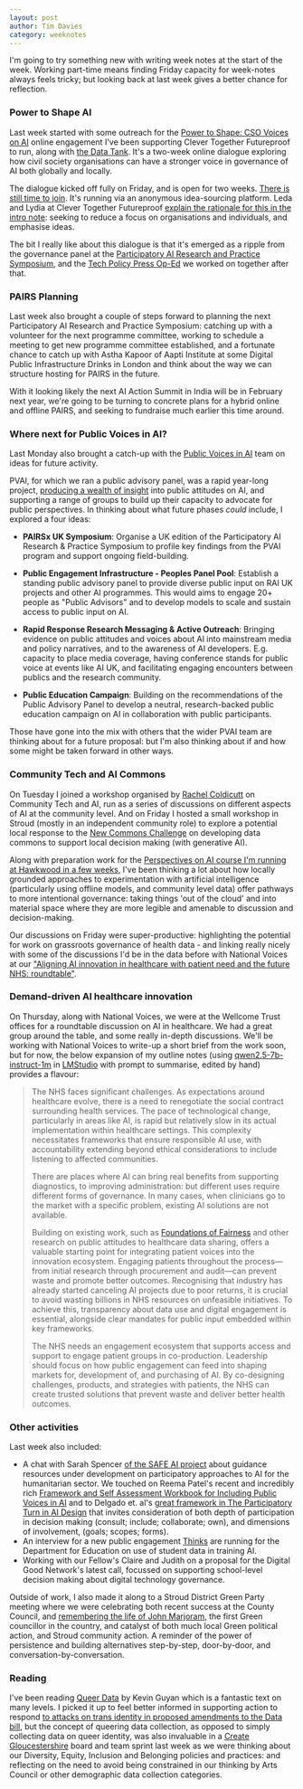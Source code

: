 ```yaml
---
layout: post
author: Tim Davies
category: weeknotes
---
```


I'm going to try something new with writing week notes at the start of the week. Working part-time means finding Friday capacity for week-notes always feels tricky; but looking back at last week gives a better chance for reflection. 

### Power to Shape AI
Last week started with some outreach for the [Power to Shape: CSO Voices on AI](https://www.powertoshapeai.com/) online engagement I've been supporting Clever Together Futureproof to run, along with [the Data Tank](https://www.datatank.org/). It's a two-week online dialogue exploring how civil society organisations can have a stronger voice in governance of AI both globally and locally. 

The dialogue kicked off fully on Friday, and is open for two weeks. [There is still time to join](https://www.powertoshapeai.com/). It's running via an anonymous idea-sourcing platform. Leda and Lydia at Clever Together Futureproof [explain the rationale for this in the intro note](https://www.powertoshapeai.com/post/empowering-civil-society-to-shape-ai-use-in-public-services): seeking to reduce a focus on organisations and individuals, and emphasise ideas. 

The bit I really like about this dialogue is that it's emerged as a ripple from the governance panel at the [Participatory AI Research and Practice Symposium](https://pairs25.notion.site), and the [Tech Policy Press Op-Ed](https://www.techpolicy.press/participatory-ai-forging-shared-frameworks-for-action/) we worked on together after that. 

### PAIRS Planning
Last week also brought a couple of steps forward to planning the next Participatory AI Research and Practice Symposium: catching up with a volunteer for the next programme committee, working to schedule a meeting to get new programme committee established, and a fortunate chance to catch up with Astha Kapoor of Aapti Institute at some Digital Public Infrastructure Drinks in London and think about the way we can structure hosting for PAIRS in the future.

With it looking likely the next AI Action Summit in India will be in February next year, we're going to be turning to concrete plans for a hybrid online and offline PAIRS, and seeking to fundraise much earlier this time around. 

### Where next for Public Voices in AI?
Last Monday also brought a catch-up with the [Public Voices in AI](https://digitalgood.net/dg-research/public-voices-in-ai/) team on ideas for future activity.

PVAI, for which we ran a public advisory panel, was a rapid year-long project, [producing a wealth of insight](https://digitalgood.net/dg-research/public-voices-in-ai/) into public attitudes on AI, and supporting a range of groups to build up their capacity to advocate for public perspectives. In thinking about what future phases *could* include, I explored a four ideas:

- **PAIRSx UK Symposium**: Organise a UK edition of the Participatory AI Research & Practice Symposium to profile key findings from the PVAI program and support ongoing field-building. 
    
- **Public Engagement Infrastructure - Peoples Panel Pool**: Establish a standing public advisory panel to provide diverse public input on RAI UK projects and other AI programmes. This would  aims to engage 20+ people as "Public Advisors" and to develop models to scale and sustain access to public input on AI.
    
- **Rapid Response Research Messaging & Active Outreach**: Bringing evidence on public attitudes and voices about AI into mainstream media and policy narratives, and to the awareness of AI developers. E.g. capacity to place media coverage, having conference stands for public voice at events like AI UK, and facilitating engaging encounters between publics and the research community.
    
- **Public Education Campaign**: Building on the recommendations of the Public Advisory Panel to develop a neutral, research-backed public education campaign on AI in collaboration with public participants. 

Those have gone into the mix with others that the wider PVAI team are thinking about for a future proposal: but I'm also thinking about if and how some might be taken forward in other ways.

### Community Tech and AI Commons

On Tuesday I joined a workshop organised by [Rachel Coldicutt](https://www.rachelcoldicutt.com/) on Community Tech and AI, run as a series of discussions on different aspects of AI at the community level. And on Friday I hosted a small workshop in Stroud (mostly in an independent community role) to explore a potential local response to the [New Commons Challenge](https://newcommons.ai/) on developing data commons to support local decision making (with generative AI). 

Along with preparation work for the [Perspectives on AI course I'm running at Hawkwood in a few weeks](https://www.hawkwoodcollege.co.uk/our-programmes/programme/28216-perspectives-on-ai), I've been thinking a lot about how locally grounded approaches to experimentation with artificial intelligence (particularly using offline models, and community level data) offer pathways to more intentional governance: taking things 'out of the cloud' and into material space where they are more legible and amenable to discussion and decision-making. 

Our discussions on Friday were super-productive: highlighting the potential for work on grassroots governance of health data - and linking really nicely with some of the discussions I'd be in the data before with National Voices at our ["Aligning AI innovation in healthcare with patient need and the future NHS: roundtable"](https://connectedbydata.org/events/2025-05-22-national-voices-roundtable). 

### Demand-driven AI healthcare innovation

On Thursday, along with National Voices, we were at the Wellcome Trust offices for a roundtable discussion on AI in healthcare. We had a great group around the table, and some really in-depth discussions. We'll be working with National Voices to write-up a short brief from the work soon, but for now, the below expansion of my outline notes (using [qwen2.5-7b-instruct-1m](https://huggingface.co/Qwen/Qwen2.5-7B-Instruct-1M) in [LMStudio](https://lmstudio.ai/) with prompt to summarise, edited by hand) provides a flavour:

> The NHS faces significant challenges. As expectations around healthcare evolve, there is a need to renegotiate the social contract surrounding health services. The pace of technological change, particularly in areas like AI, is rapid but relatively slow in its actual implementation within healthcare settings. This complexity necessitates frameworks that ensure responsible AI use, with accountability extending beyond ethical considerations to include listening to affected communities. 
> 
> There are places where AI can bring real benefits from supporting diagnostics, to improving administration: but different uses require different forms of governance. In many cases, when clinicians go to the market with a specific problem, existing AI solutions are not available.
>
> Building on existing work, such as [Foundations of Fairness](https://understandingpatientdata.org.uk/sites/default/files/2020-03/Foundations%20of%20Fairness%20-%20Summary%20and%20Analysis.pdf) and other research on public attitudes to healthcare data sharing, offers a valuable starting point for integrating patient voices into the innovation ecosystem. Engaging patients throughout the process—from initial research through procurement and audit—can prevent waste and promote better outcomes. Recognising that industry has already started canceling AI projects due to poor returns, it is crucial to avoid wasting billions in NHS resources on unfeasible initiatives. To achieve this, transparency about data use and digital engagement is essential, alongside clear mandates for public input embedded within key frameworks.
>
>  The NHS needs an engagement ecosystem that supports access and support to engage patient groups in co-production. Leadership should focus on how public engagement can feed into shaping markets for, development of, and purchasing of AI. By co-designing challenges, products, and strategies with patients, the NHS can create trusted solutions that prevent waste and deliver better health outcomes.

### Other activities

Last week also included:

* A chat with Sarah Spencer [of the SAFE AI project](https://www.cdacnetwork.org/safe-ai) about guidance resources under development on participatory approaches to AI for the humanitarian sector. We touched on Reema Patel's recent and incredibly rich [Framework and Self Assessment Workbook for Including Public Voices in AI](https://elgon.social/framework-and-workbook) and to Delgado et. al's [great framework in The Participatory Turn in AI Design](https://dl.acm.org/doi/pdf/10.1145/3617694.3623261) that invites consideration of both depth of participation in decision making (consult; include; collaborate; own), and dimensions of involvement, (goals; scopes; forms). 
* An interview for a new public engagement [Thinks](https://www.thinksinsight.com/) are running for the Department for Education on use of student data in training AI. 
* Working with our Fellow's Claire and Judith on a proposal for the Digital Good Network's latest call, focussed on supporting school-level decision making about digital technology governance. 

Outside of work, I also made it along to a Stroud District Green Party meeting where we were celebrating both recent success at the County Council, and [remembering the life of John Marjoram](https://www.bbc.co.uk/news/articles/cd7gvr0g0qgo), the first Green councillor in the country, and catalyst of both much local Green political action, and Stroud community action. A reminder of the power of persistence and building alternatives step-by-step, door-by-door, and conversation-by-conversation. 

### Reading

I've been reading [Queer Data](https://www.hive.co.uk/Product/Kevin-Guyan/Queer-Data--Using-Gender-Sex-and-Sexuality-Data-for-Action/26092219) by Kevin Guyan which is a fantastic text on many levels. I picked it up to feel better informed in supporting action to respond [to attacks on trans identity in proposed amendments to the Data bill](https://www.thepinknews.com/2025/05/07/trans-data-bill-amendments-mps-opposed/), but the concept of queering data collection, as opposed to simply collecting data on queer identity, was also invaluable in a [Create Gloucestershire](https://www.creategloucestershire.co.uk/) board and team sprint last week as we were thinking about our Diversity, Equity, Inclusion and Belonging policies and practices: and reflecting on the need to avoid being constrained in our thinking by Arts Council or other demographic data collection categories. 